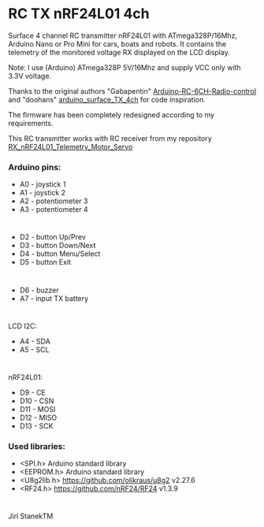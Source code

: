 # RC TX nRF24L01 4ch
Surface 4 channel RC transmitter nRF24L01 with ATmega328P/16Mhz, Arduino Nano or Pro Mini for cars, boats and robots. 
It contains the telemetry of the monitored voltage RX displayed on the LCD display.

Note: I use (Arduino) ATmega328P 5V/16Mhz and supply VCC only with 3.3V voltage. 
  
Thanks to the original authors "Gabapentin" [Arduino-RC-6CH-Radio-control](https://github.com/Gabapentin/Arduino-RC-6CH-Radio-control) 
and "doohans" [arduino_surface_TX_4ch](https://github.com/doohans/arduino_surface_TX_4ch)
for code inspiration.

The firmware has been completely redesigned according to my requirements. 

This RC transmitter works with RC receiver from my repository [RX_nRF24L01_Telemetry_Motor_Servo](https://github.com/stanekTM/RX_nRF24L01_Telemetry_Motor_Servo)

### Arduino pins:
* A0 - joystick 1
* A1 - joystick 2
* A2 - potentiometer 3
* A3 - potentiometer 4
#
* D2 - button Up/Prev
* D3 - button Down/Next
* D4 - button Menu/Select
* D5 - button Exit
# 
* D6 - buzzer
* A7 - input TX battery
#
LCD I2C:
* A4 - SDA
* A5 - SCL
#
nRF24L01:
* D9  - CE
* D10 - CSN
* D11 - MOSI
* D12 - MISO
* D13 - SCK

### Used libraries:
* <SPI.h>     Arduino standard library
* <EEPROM.h>  Arduino standard library
* <U8g2lib.h> https://github.com/olikraus/u8g2 v2.27.6
* <RF24.h>    https://github.com/nRF24/RF24 v1.3.9
#
Jiri StanekTM
